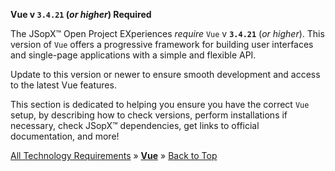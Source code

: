 ﻿

**Vue v `3.4.21` (_or higher_) Required**

The JSopX™ Open Project EXperiences _require_ `Vue` v **`3.4.21`** (_or higher_). This version of `Vue` offers a progressive framework for building user interfaces and single-page applications with a simple and flexible API. 

Update to this version or newer to ensure smooth development and access to the latest Vue features.

This section is dedicated to helping you ensure you have the correct `Vue` setup, by describing how to check versions, perform installations if necessary, check JSopX™ dependencies, get links to official documentation, and more!


[All Technology Requirements](https://github.com/JasonSilvestri/JSopX.BridgeTooFar/blob/master/JSopX.BridgeTooFar/Docs/Master/JSopX/Technologies.md)  »  [**Vue**](#Vue)  »  [Back to Top](#table-of-contents)